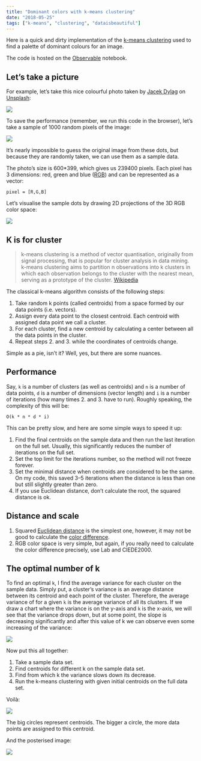 ```yaml
---
title: "Dominant colors with k-means clustering"
date: "2018-05-25"
tags: ["k-means", "clustering", "dataisbeautiful"]
---
```


Here is a quick and dirty implementation of the [k-means clustering](https://en.wikipedia.org/wiki/K-means_clustering) used to find a palette of dominant colours for an image.

The code is hosted on the [Observable](https://beta.observablehq.com/d/78d894babaef4084) notebook.

## Let’s take a picture

For example, let’s take this nice colourful photo taken by [Jacek Dylag](https://unsplash.com/@dylu) on [Unsplash](https://unsplash.com/):

<img src="image.jpeg" class="img-fluid" />

To save the performance (remember, we run this code in the browser), let’s take a sample of 1000 random pixels of the image:

<img src="sample.png" class="img-fluid" />

It’s nearly impossible to guess the original image from these dots, but because they are randomly taken, we can use them as a sample data.

The photo’s size is 600\*399, which gives us 239400 pixels. Each pixel has 3 dimensions: red, green and blue ([RGB](https://en.wikipedia.org/wiki/RGB_color_model)) and can be represented as a vector:

```
pixel = [R,G,B]
```

Let’s visualise the sample dots by drawing 2D projections of the 3D RGB color space:

<img src="rgb.png" class="img-fluid" />

## K is for cluster

> k-means clustering is a method of vector quantisation, originally from signal processing, that is popular for cluster analysis in data mining. k-means clustering aims to partition n observations into k clusters in which each observation belongs to the cluster with the nearest mean, serving as a prototype of the cluster. [Wikipedia](https://en.wikipedia.org/wiki/K-means_clustering)

The classical k-means algorithm consists of the following steps:

1. Take random k points (called centroids) from a space formed by our data points (i.e. vectors).
2. Assign every data point to the closest centroid. Each centroid with assigned data point we call a cluster.
3. For each cluster, find a new centroid by calculating a center between all the data points in the cluster.
4. Repeat steps 2. and 3. while the coordinates of centroids change.

Simple as a pie, isn’t it? Well, yes, but there are some nuances.

## Performance

Say, `k` is a number of clusters (as well as centroids) and `n` is a number of data points, `d` is a number of dimensions (vector length) and `i` is a number of iterations (how many times 2. and 3. have to run). Roughly speaking, the complexity of this will be:

```
O(k * n * d * i)
```

This can be pretty slow, and here are some simple ways to speed it up:

1. Find the final centroids on the sample data and then run the last iteration on the full set. Usually, this significantly reduces the number of iterations on the full set.
2. Set the top limit for the iterations number, so the method will not freeze forever.
3. Set the minimal distance when centroids are considered to be the same. On my code, this saved 3–5 iterations when the distance is less than one but still slightly greater than zero.
4. If you use Euclidean distance, don’t calculate the root, the squared distance is ok.

## Distance and scale

1. Squared [Euclidean distance](https://en.wikipedia.org/wiki/Euclidean_distance) is the simplest one, however, it may not be good to calculate the [color difference](https://en.wikipedia.org/wiki/Color_difference).
2. RGB color space is very simple, but again, if you really need to calculate the color difference precisely, use Lab and CIEDE2000.

## The optimal number of k

To find an optimal `k`, I find the average variance for each cluster on the sample data. Simply put, a cluster’s variance is an average distance between its centroid and each point of the cluster. Therefore, the average variance of for a given `k` is the average variance of all its clusters. If we draw a chart where the variance is on the y-axis and `k` is the x-axis, we will see that the variance drops down, but at some point, the slope is decreasing significantly and after this value of k we can observe even some increasing of the variance:

<img src="variance.png" class="img-fluid" />

Now put this all together:

1. Take a sample data set.
2. Find centroids for different k on the sample data set.
3. Find from which k the variance slows down its decrease.
4. Run the k-means clustering with given initial centroids on the full data set.

Voilà:

<img src="rgb2.png" class="img-fluid" />

The big circles represent centroids. The bigger a circle, the more data points are assigned to this centroid.

And the posterised image:

<img src="result.png" class="img-fluid" />
